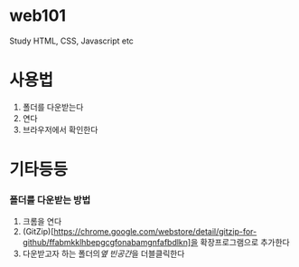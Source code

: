 # web101
Study HTML, CSS, Javascript etc

# 사용법
1. 폴더를 다운받는다
2. 연다
3. 브라우저에서 확인한다

# 기타등등
### 폴더를 다운받는 방법
1. 크롬을 연다
2. (GitZip)[https://chrome.google.com/webstore/detail/gitzip-for-github/ffabmkklhbepgcgfonabamgnfafbdlkn]을 확장프로그램으로 추가한다
3. 다운받고자 하는 폴더의*옆 빈공간*을 더블클릭한다